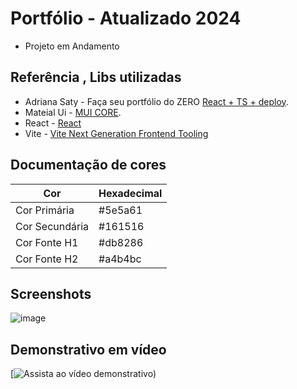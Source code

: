 # Portfólio - Atualizado 2024 

- Projeto em Andamento
## Referência , Libs utilizadas

 - Adriana Saty - Faça seu portfólio do ZERO [React + TS + deploy](https://www.youtube.com/watch?v=hdQrn18QkdY).
 - Mateial Ui - [MUI CORE](https://mui.com/material-ui/).
 - React - [React](https://react.dev/)
 - Vite - [Vite Next Generation Frontend Tooling](https://vitejs.dev/)

## Documentação de cores

| Cor               | Hexadecimal                                                |
| ----------------- | ---------------------------------------------------------------- |
| Cor Primária       | #5e5a61
| Cor Secundária     | #161516
| Cor Fonte  H1      | #db8286
| Cor Fonte H2       | #a4b4bc



## Screenshots

![image](https://github.com/analuiza2102/Portfolio_Ana/assets/103043108/9824c854-d9ba-467e-ad1f-87407f171307)

## Demonstrativo em vídeo

[![Assista ao vídeo demonstrativo](https://youtu.be/JHh9PStAofA))
